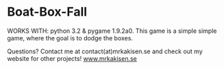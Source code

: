 # Boat-Box-Fall
WORKS WITH: python 3.2 &amp; pygame 1.9.2a0. This game is a simple simple game, where the goal is to dodge the boxes.

Questions? Contact me at contact(at)mrkakisen.se and check out my website for other projects! www.mrkakisen.se
